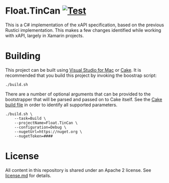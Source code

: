 # Float.TinCan [![Test](https://github.com/gowithfloat/Float.TinCan/actions/workflows/test.yml/badge.svg)](https://github.com/gowithfloat/Float.TinCan/actions/workflows/test.yml)

This is a C# implementation of the xAPI specification, based on the previous Rustici implementation. This makes a few changes identified while working with xAPI, largely in Xamarin projects.

# Building

This project can be built using [Visual Studio for Mac](https://visualstudio.microsoft.com/vs/mac/) or [Cake](https://cakebuild.net/). It is recommended that you build this project by invoking the boostrap script:

    ./build.sh

There are a number of optional arguments that can be provided to the bootstrapper that will be parsed and passed on to Cake itself. See the [Cake build file](./build.cake) in order to identify all supported parameters.

    ./build.sh \
        --task=Build \
        --projectName=Float.TinCan \
        --configuration=Debug \
        --nugetUrl=https://nuget.org \
        --nugetToken=####

# License

All content in this repository is shared under an Apache 2 license. See [license.md](./license.md) for details.
